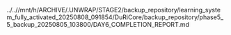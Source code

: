 ../..//mnt/h/ARCHIVE/.UNWRAP/STAGE2/backup_repository/learning_system_fully_activated_20250808_091854/DuRiCore/backup_repository/phase5_5_backup_20250805_103800/DAY6_COMPLETION_REPORT.md